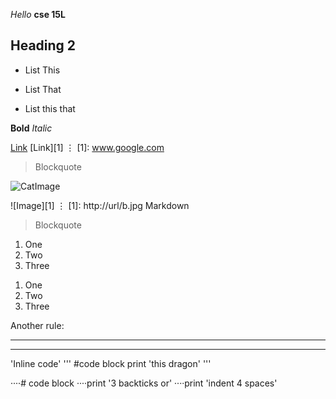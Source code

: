 *Hello* **cse 15L**

Heading 2
---------
* List This
- List That
* List this that

__Bold__
_Italic_

[Link](http://www.youtube.com)
[Link][1]
⋮
[1]: www.google.com

> Blockquote

![CatImage]([https://www.google.com/url?sa=i&url=https%3A%2F%2Fwww.beamliving.com%2Fstories%2F15-funny-memes-covid-19&psig=AOvVaw0tILUwi_XB63ucdmiI5AzQ&ust=1664461188369000&source=images&cd=vfe&ved=0CAwQjRxqFwoTCLjGl6fXt_oCFQAAAAAdAAAAABAI](https://pd-beamliving-cd.beamliving.com/-/media/bu-to-ch/cat-meme-netflix-funny-1000x666.png))

![Image][1]
⋮
[1]: http://url/b.jpg	Markdown
> Blockquote	 	

1. One
2. Two
3. Three

1) One
2) Two
3) Three

Another rule:

---

***

'Inline code'
'''
#code block
print 'this dragon'
'''

····# code block
····print '3 backticks or'
····print 'indent 4 spaces'
